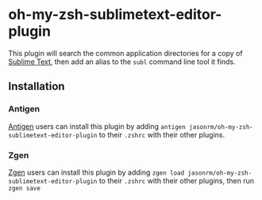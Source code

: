 # oh-my-zsh-sublimetext-editor-plugin

This plugin will search the common application directories for a copy of [Sublime Text](http://sublimetext.com), then add an alias to the `subl` command line tool it finds.

## Installation

### Antigen
[Antigen](https://github.com/zsh-users/antigen) users can install this plugin by adding `antigen jasonrm/oh-my-zsh-sublimetext-editor-plugin` to their `.zshrc` with their other plugins.

### Zgen
[Zgen](https://github.com/tarjoilija/zgen) users can install this plugin by adding `zgen load jasonrm/oh-my-zsh-sublimetext-editor-plugin` to their `.zshrc` with their other plugins, then run `zgen save`
